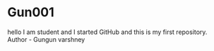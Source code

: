 # Gun001
hello I am  student and I started GitHub and this is my first repository.
<br>
Author - Gungun varshney
